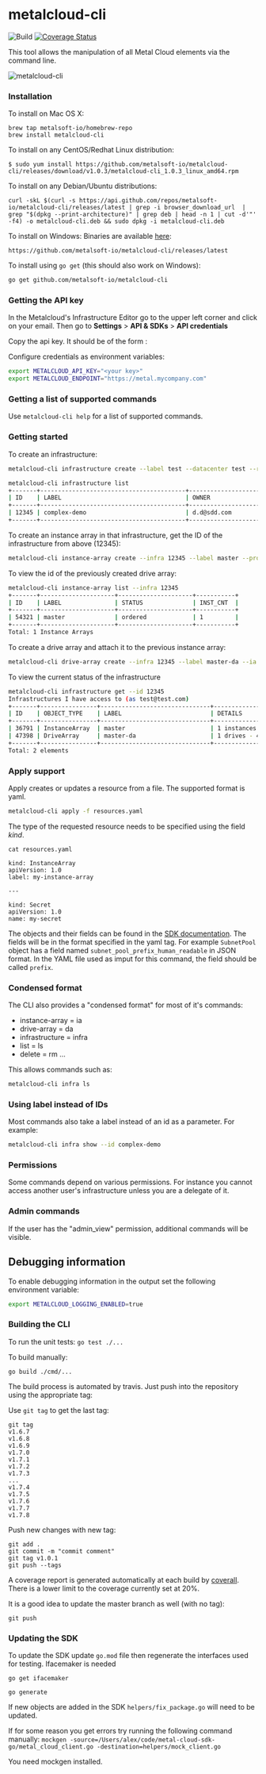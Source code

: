 # metalcloud-cli

![Build](https://github.com/metalsoft-io/metalcloud-cli/actions/workflows/build.yml/badge.svg)
[![Coverage Status](https://coveralls.io/repos/github/bigstepinc/metalcloud-cli/badge.svg?branch=master)](https://coveralls.io/github/bigstepinc/metalcloud-cli?branch=master)

This tool allows the manipulation of all Metal Cloud elements via the command line.

![metalcloud-cli](https://bigstep.com/assets/images/blog/2019/metalcloud-cli-animated.gif)


### Installation

To install on Mac OS X:
```
brew tap metalsoft-io/homebrew-repo
brew install metalcloud-cli
```

To install on any CentOS/Redhat Linux distribution:
```
$ sudo yum install https://github.com/metalsoft-io/metalcloud-cli/releases/download/v1.0.3/metalcloud-cli_1.0.3_linux_amd64.rpm
```

To install on any Debian/Ubuntu distributions:
```
curl -skL $(curl -s https://api.github.com/repos/metalsoft-io/metalcloud-cli/releases/latest | grep -i browser_download_url  | grep "$(dpkg --print-architecture)" | grep deb | head -n 1 | cut -d'"' -f4) -o metalcloud-cli.deb && sudo dpkg -i metalcloud-cli.deb
```

To install on Windows:
Binaries are available [here](https://github.com/metalsoft-io/metalcloud-cli/releases/latest):
```
https://github.com/metalsoft-io/metalcloud-cli/releases/latest
```


To install using `go get` (this should also work on Windows):
```bash
go get github.com/metalsoft-io/metalcloud-cli
```

### Getting the API key

In the Metalcloud's Infrastructure Editor go to the upper left corner and click on your email. Then go to **Settings** > **API & SDKs** > **API credentials**

Copy the api key. It should be of the form <number>:<letters>

Configure credentials as environment variables:
```bash
export METALCLOUD_API_KEY="<your key>"
export METALCLOUD_ENDPOINT="https://metal.mycompany.com"
```

### Getting a list of supported commands

Use `metalcloud-cli help` for a list of supported commands.


### Getting started

To create an infrastructure:
```bash
metalcloud-cli infrastructure create --label test --datacenter test --return-id
```

```bash
metalcloud-cli infrastructure list
+-------+-----------------------------------------+-------------------------------+-----------+-----------+---------------------+---------------------+
| ID    | LABEL                                   | OWNER                         | REL.      | STATUS    | CREATED             | UPDATED             |
+-------+-----------------------------------------+-------------------------------+-----------+-----------+---------------------+---------------------+
| 12345 | complex-demo                            | d.d@sdd.com                   | OWNER     | active    | 2019-03-28T15:23:08Z| 2019-03-28T15:23:08Z|
+-------+-----------------------------------------+-------------------------------+-----------+-----------+---------------------+---------------------+
```

To create an instance array in that infrastructure, get the ID of the infrastructure from above (12345):

```bash
metalcloud-cli instance-array create --infra 12345 --label master --proc 1 --proc-core-count 8 --ram 16
```

To view the id of the previously created drive array:

```bash
metalcloud-cli instance-array list --infra 12345
+-------+---------------------+---------------------+-----------+
| ID    | LABEL               | STATUS              | INST_CNT  |
+-------+---------------------+---------------------+-----------+
| 54321 | master              | ordered             | 1         |
+-------+---------------------+---------------------+-----------+
Total: 1 Instance Arrays
```

To create a drive array and attach it to the previous instance array:

```bash
metalcloud-cli drive-array create --infra 12345 --label master-da --ia 54321
```

To view the current status of the infrastructure

```bash
metalcloud-cli infrastructure get --id 12345
Infrastructures I have access to (as test@test.com)
+-------+----------------+-------------------------------+-----------------------------------------------------------------------+-----------+
| ID    | OBJECT_TYPE    | LABEL                         | DETAILS                                                               | STATUS    |
+-------+----------------+-------------------------------+-----------------------------------------------------------------------+-----------+
| 36791 | InstanceArray  | master                        | 1 instances (16 RAM, 8 cores, 1 disks)                                | ordered   |
| 47398 | DriveArray     | master-da                     | 1 drives - 40.0 GB iscsi_ssd (volume_template:0) attached to: 36791   | ordered   |
+-------+----------------+-------------------------------+-----------------------------------------------------------------------+-----------+
Total: 2 elements
```


### Apply support

Apply creates or updates a resource from a file. The supported format is yaml.

```bash
metalcloud-cli apply -f resources.yaml
```

The type of the requested resource needs to be specified using the field *kind*.

```
cat resources.yaml

kind: InstanceArray
apiVersion: 1.0
label: my-instance-array

---

kind: Secret
apiVersion: 1.0
name: my-secret

```

The objects and their fields can be found in the [SDK documentation](https://godoc.org/github.com/metalsoft-io/metal-cloud-sdk-go). The fields will be in the format specified in the yaml tag. For example `SubnetPool` object has a field named `subnet_pool_prefix_human_readable` in JSON format. In the YAML file used as imput for this command, the field should be called `prefix`. 

### Condensed format

The CLI also provides a "condensed format" for most of it's commands:
* instance-array = ia
* drive-array = da
* infrastructure = infra
* list = ls
* delete = rm
...

This allows commands such as:
```bash
metalcloud-cli infra ls
```

### Using label instead of IDs

Most commands also take a label instead of an id as a parameter. For example:
```bash
metalcloud-cli infra show --id complex-demo
```


### Permissions

Some commands depend on various permissions. For instance you cannot access another user's infrastructure unless you are a delegate of it. 


### Admin commands

If the user has the "admin_view" permission, additional commands will be visible. 

## Debugging information

To enable debugging information in the output set the following environment variable:
```bash
export METALCLOUD_LOGGING_ENABLED=true
```
### Building the CLI

To run the unit tests:
`go test ./...`

To build manually:

`go build ./cmd/...`

The build process is automated by travis. Just push into the repository using the appropriate tag:

Use `git tag` to get the last tag:
```
git tag
v1.6.7
v1.6.8
v1.6.9
v1.7.0
v1.7.1
v1.7.2
v1.7.3
...
v1.7.4
v1.7.5
v1.7.6
v1.7.7
v1.7.8
```
Push new changes with new tag:
```
git add .
git commit -m "commit comment"
git tag v1.0.1
git push --tags
```

A coverage report is generated automatically at each build by [coverall](https://coveralls.io/github/metalsoft-io/metalcloud-cli?branch=master). There is a lower limit to the coverage currently set at 20%. 

It is a good idea to update the master branch as well (with no tag):
```
git push
```

### Updating the SDK

To update the SDK update `go.mod` file then regenerate the interfaces used for testing. 
Ifacemaker is needed
```
go get ifacemaker
```

```
go generate
```
If new objects are added in the SDK `helpers/fix_package.go` will need to be updated.


If for some reason you get errors try running the following command manually:
`mockgen -source=/Users/alex/code/metal-cloud-sdk-go/metal_cloud_client.go -destination=helpers/mock_client.go`

You need mockgen installed.